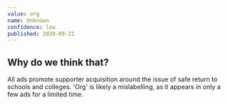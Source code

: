 ```yaml
---
value: org
name: Unknown
confidence: low
published: 2020-09-21
---
```


## Why do we think that?

All ads promote supporter acquisition around the issue of safe return to schools and colleges. 'Org' is likely a mislabelling, as it appears in only a few ads for a limited time.
